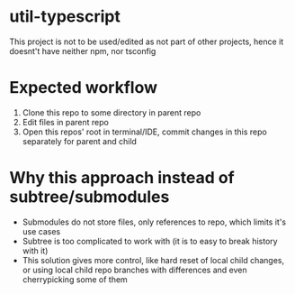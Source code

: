 # util-typescript
This project is not to be used/edited as not part of other projects, hence it doesnt't have neither npm, nor tsconfig

# Expected workflow
1. Clone this repo to some directory in parent repo
1. Edit files in parent repo
1. Open this repos' root in terminal/IDE, commit changes in this repo separately for parent and child

# Why this approach instead of subtree/submodules
- Submodules do not store files, only references to repo, which limits it's use cases
- Subtree is too complicated to work with (it is to easy to break history with it)
- This solution gives more control, like hard reset of local child changes, or using local child repo branches with differences and even cherrypicking some of them
